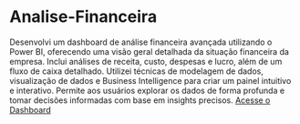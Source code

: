 # Analise-Financeira
Desenvolvi um dashboard de análise financeira avançada utilizando o Power BI, oferecendo uma visão geral detalhada da situação financeira da empresa. Inclui análises de receita, custo, despesas e lucro, além de um fluxo de caixa detalhado. Utilizei técnicas de modelagem de dados, visualização de dados e Business Intelligence para criar um painel intuitivo e interativo. Permite aos usuários explorar os dados de forma profunda e tomar decisões informadas com base em insights precisos.
[Acesse o Dashboard](https://app.powerbi.com/view?r=eyJrIjoiOTljOTE4OWUtZGQ2Zi00ZTZkLThmNDgtZjY2MWZhMjJiMmJjIiwidCI6IjJhZWZhOTZmLWU2MDYtNDYyZC1iYmNlLTE1YTUyMjcxMGVlMiJ9)
